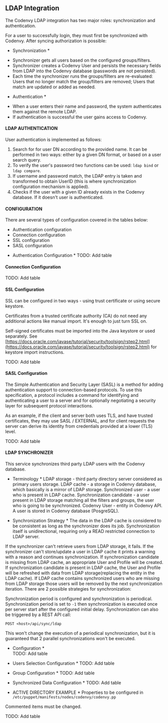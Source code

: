 ## LDAP Integration
The Codenvy LDAP integration has two major roles: synchronization and authentication.

For a user to successfully login, they must first be synchronized with Codenvy. After syncing authorization is possible:

* Synchronization *

- Synchronizer gets all users based on the configured groups/filters.
- Synchronizer creates a Codenvy User and persists the necessary fields from LDAP into the Codenvy database (passwords are not persisted).
- Each time the synchronizer runs the groups/filters are re-evaluated: Users that no longer match the group/filters are removed; Users that match are updated or added as needed.

* Authentication *

- When a user enters their name and password, the system authenticates them against the remote LDAP.
- If authentication is successful the user gains access to Codenvy.

#### LDAP AUTHENTICATION
User authentication is implemented as follows:

1. Search for for user DN according to the provided name. It can be performed in two ways: either by
a given DN format, or based on a user search query.
2. To verify the user's password two functions can be used: `ldap bind` or `ldap compare`.
3. If username and password match, the LDAP entry is taken and transformed to obtain UserID (this is where synchronization configuration mechanism is applied).
4. Checks if the user with a given ID already exists in the Codenvy database. If it doesn't user is authenticated.

#### CONFIGURATION
There are several types of configuration covered in the tables below:

- Authentication configuration
- Connection configuration
- SSL configuration
- SASL configuration

* Authentication Configuration *
TODO: Add table

#### Connection Configuration

TODO: Add table

#### SSL Configuration
SSL can be configured in two ways - using trust certificate or using secure keystore.

Certificates from a trusted certificate authority (CA) do not need any additional actions like manual import. It's enough to just turn SSL on.

Self-signed certificates must be imported into the Java keystore or used separately. See [https://docs.oracle.com/javase/tutorial/security/toolsign/rstep2.html](https://docs.oracle.com/javase/tutorial/security/toolsign/rstep2.html) for keystore import instructions.

TODO: Add table

#### SASL Configuration
The Simple Authentication and Security Layer (SASL) is a method for adding authentication support to connection-based protocols. To use this specification, a protocol includes a command for identifying and authenticating a user to a server and for optionally negotiating a security layer for subsequent protocol interactions.

As an example, if the client and server both uses TLS, and have trusted certificates, they may use SASL / EXTERNAL, and for client requests the server can derive its identity from credentials provided at a lower (TLS) level.

TODO: Add table

#### LDAP SYNCHRONIZER
This service synchronizes third party LDAP users with the Codenvy database.

* Terminology *
LDAP storage - third party directory server considered as primary users storage.
LDAP cache - a storage in Codenvy database, which basically is a mirror of LDAP storage.
Synchronized user - a user who is present in LDAP cache.
Synchronization candidate - a user present in LDAP storage matching all the filters and groups, the user who is going to be synchronized.
Codenvy User - entity in Codenvy API. A user is stored in Codenvy database (PosgreSQL).

* Synchronization Strategy *
The data in the LDAP cache is considered to be consistent as long as the synchronizer does its job. Synchronization itself is unidirectional, requiring only a READ restricted connection to LDAP server.

If the synchronizer can't retrieve users from LDAP storage, it fails.
If the synchronizer can't store/update a user in LDAP cache it prints a warning with a reason and continues synchronization.
If synchronization candidate is missing from LDAP cache, an appropriate User and Profile will be created.
If synchronization candidate is present in LDAP cache, the User and Profile will be refreshed with data from LDAP storage(replacing the entity in the LDAP cache).
If LDAP cache contains synchronized users who are missing from LDAP storage those users will be removed by the next synchronization iteration.
There are 2 possible strategies for synchronization:

Synchronization period is configured and synchronization is periodical.
Synchronization period is set to `-1` then synchronization is executed once
per server start after the configured initial delay.
Synchronization can also be triggered by a REST API call:

`POST <host>/api/sync/ldap`

This won't change the execution of a periodical synchronization, but it is guaranteed that 2 parallel synchronizations won't be executed.

* Configuration *  
TODO: Add table

* Users Selection Configuration *
TODO: Add table

* Group Configuration *
TODO: Add table

* Synchronized Data Configuration *
TODO: Add table

* ACTIVE DIRECTORY EXAMPLE *
Properties to be configured in `/etc/puppet/manifests/nodes/codenvy/codenvy.pp`

Commented items must be changed.

TODO: Add table
